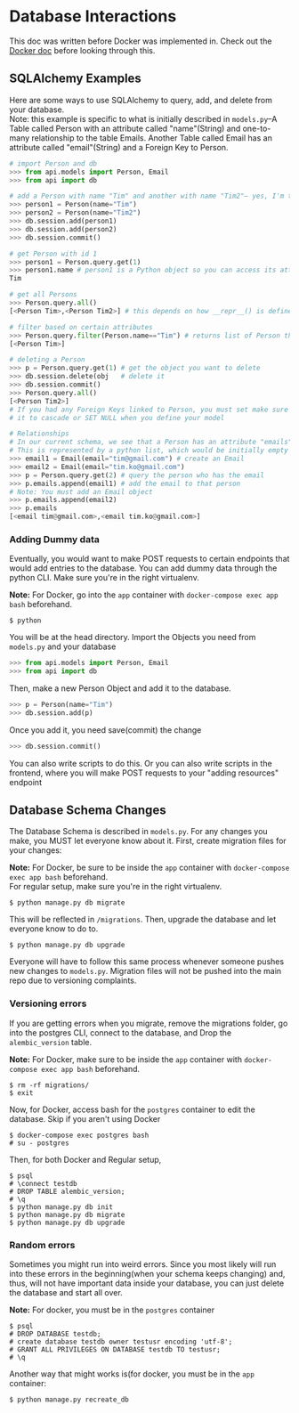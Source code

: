 # Database Interactions
This doc was written before Docker was implemented in. Check out the <a href="./docker.md">Docker doc<a> before looking through this. 
## SQLAlchemy Examples
Here are some ways to use SQLAlchemy to query, add, and delete from your database. <br>
Note: this example is specific to what is initially described in ```models.py```–A Table called Person with an attribute called "name"(String) and one-to-many relationship to the table Emails. Another Table called Email has an attribute called "email"(String) and a Foreign Key to Person. 
```python
# import Person and db
>>> from api.models import Person, Email
>>> from api import db

# add a Person with name "Tim" and another with name "Tim2"– yes, I'm that narcissistic haha
>>> person1 = Person(name="Tim")
>>> person2 = Person(name="Tim2")
>>> db.session.add(person1)
>>> db.session.add(person2)
>>> db.session.commit()

# get Person with id 1
>>> person1 = Person.query.get(1)
>>> person1.name # person1 is a Python object so you can access its attributes like python class variables!
Tim

# get all Persons
>>> Person.query.all()
[<Person Tim>,<Person Tim2>] # this depends on how __repr__() is defined for Person, but it will be a list of Person

# filter based on certain attributes
>>> Person.query.filter(Person.name=="Tim") # returns list of Person that has a name "Tim"
[<Person Tim>]

# deleting a Person
>>> p = Person.query.get(1) # get the object you want to delete
>>> db.session.delete(obj   # delete it
>>> db.session.commit()        
>>> Person.query.all()
[<Person Tim2>]
# If you had any Foreign Keys linked to Person, you must set make sure to define whether you want
# it to cascade or SET NULL when you define your model

# Relationships
# In our current schema, we see that a Person has an attribute "emails".
# This is represented by a python list, which would be initially empty
>>> email1 = Email(email="tim@gmail.com") # create an Email
>>> email2 = Email(email="tim.ko@gmail.com")
>>> p = Person.query.get(2) # query the person who has the email
>>> p.emails.append(email1) # add the email to that person 
# Note: You must add an Email object
>>> p.emails.append(email2)
>>> p.emails
[<email tim@gmail.com>,<email tim.ko@gmail.com>]
```
### Adding Dummy data 
Eventually, you would want to make POST requests to certain endpoints that would add entries to the database. You can add dummy data through the python CLI. Make sure you're in the right virtualenv. <br> 

**Note:** For Docker, go into the ```app``` container with ```docker-compose exec app bash``` beforehand.
```
$ python
```
You will be at the head directory. Import the Objects you need from ```models.py``` and your database
```python
>>> from api.models import Person, Email
>>> from api import db
```
Then, make a new Person Object and add it to the database.
```python
>>> p = Person(name="Tim")
>>> db.session.add(p)
```
Once you add it, you need save(commit) the change
```python
>>> db.session.commit()
```
You can also write scripts to do this. Or you can also write scripts in the frontend, where you will make POST requests to your "adding resources" endpoint


## Database Schema Changes
The Database Schema is described in ```models.py```. For any changes you make, you MUST let everyone know about it. First, create migration files for your changes:<br> 

**Note:** For Docker, be sure to be inside the ```app``` container with ```docker-compose exec app bash``` beforehand.<br>
For regular setup, make sure you're in the right virtualenv.
```
$ python manage.py db migrate 
```
This will be reflected in ```/migrations```. Then, upgrade the database and let everyone know to do to.
```
$ python manage.py db upgrade
```
Everyone will have to follow this same process whenever someone pushes new changes to ```models.py```. Migration files will not be pushed into the main repo due to versioning complaints. <br>
### Versioning errors
If you are getting errors when you migrate, remove the migrations folder, go into the postgres CLI, connect to the database, and Drop the ```alembic_version``` table.<br>

**Note:** For Docker, make sure to be inside the ```app``` container with ```docker-compose exec app bash``` beforehand.
```
$ rm -rf migrations/
$ exit
```
Now, for Docker, access bash for the ```postgres``` container to edit the database. Skip if you aren't using Docker
```
$ docker-compose exec postgres bash
# su - postgres
```
Then, for both Docker and Regular setup,
```
$ psql
# \connect testdb
# DROP TABLE alembic_version;
# \q
$ python manage.py db init
$ python manage.py db migrate
$ python manage.py db upgrade
```
### Random errors
Sometimes you might run into weird errors. Since you most likely will run into these errors in the beginning(when your schema keeps changing) and, thus, will not have important data inside your database, you can just delete the database and start all over.<br>

**Note:** For docker, you must be in the ```postgres``` container
```
$ psql
# DROP DATABASE testdb;
# create database testdb owner testusr encoding 'utf-8';
# GRANT ALL PRIVILEGES ON DATABASE testdb TO testusr;
# \q
```
Another way that might works is(for docker, you must be in the ```app``` container:
```
$ python manage.py recreate_db
```
